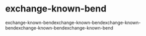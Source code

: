 # exchange-known-bend
exchange-known-bendexchange-known-bendexchange-known-bendexchange-known-bendexchange-known-bend
